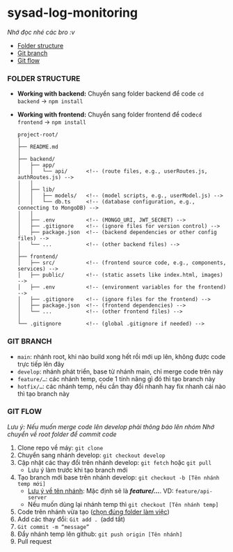 # sysad-log-monitoring
_Nhớ đọc nhé các bro :v_
- [Folder structure](#folder-structure-)
- [Git branch](#git-branch)
- [Git flow](#git-flow)

### FOLDER STRUCTURE ###
- **Working with backend:** Chuyển sang folder backend để code `cd backend` -> `npm install`
- **Working with frontend:** Chuyển sang folder frontend để code`cd frontend` -> `npm install`

      project-root/
      │
      ├── README.md
      │
      ├── backend/
      │   ├── app/
      │   │   └── api/      <!-- (route files, e.g., userRoutes.js, authRoutes.js) -->
      │   │
      │   ├── lib/
      │   │   ├── models/   <!-- (model scripts, e.g., userModel.js) -->
      │   │   └── db.ts     <!-- (database configuration, e.g., connecting to MongoDB) -->
      │   │
      │   ├── .env          <!-- (MONGO_URI, JWT_SECRET) -->
      │   ├── .gitignore    <!-- (ignore files for version control) -->
      │   ├── package.json  <!-- (backend dependencies or other config files) -->
      │   └── ...           <!-- (other backend files) -->
      │
      ├── frontend/
      │   ├── src/          <!-- (frontend source code, e.g., components, services) -->
      │   ├── public/       <!-- (static assets like index.html, images) -->
      │   ├── .env          <!-- (environment variables for the frontend) -->
      │   ├── .gitignore    <!-- (ignore files for the frontend) -->
      │   ├── package.json  <!-- (frontend dependencies) -->
      │   └── ...           <!-- (other frontend files) -->
      │
      └── .gitignore        <!-- (global .gitignore if needed) -->


### GIT BRANCH
- `main`: nhánh root, khi nào build xong hết rồi mới up lên, không được code trực tiếp lên đây
- `develop`: nhánh phát triển, base từ nhánh main, chỉ merge code trên này
- `feature/…`: các nhánh temp, code 1 tính năng gì đó thì tạo branch này
- `hotfix/…`: các nhánh temp, nếu cần thay đổi nhanh hay fix nhanh cái nào thì tạo branch này

### GIT FLOW
*Lưu ý: Nếu muốn merge code lên develop phải thông báo lên nhóm*
*Nhớ chuyển về root folder để commit code*
1. Clone repo về máy: `git clone`
2. Chuyển sang nhánh develop: `git checkout develop`
3. Cập nhật các thay đổi trên nhánh develop: `git fetch` hoặc `git pull`
   - Lưu ý làm trước khi tạo branch mới
4. Tạo branch mới base trên nhánh develop: `git checkout -b [Tên nhánh temp mới]`
   - [Lưu ý về tên nhánh](#git-branch): Mặc định sẽ là _**feature/…**_. VD: `feature/api-server`
   - Nếu muốn dùng lại nhánh temp thì `git checkout [Tên nhánh temp]`
5. Code trên nhánh vừa tạo ([chọn đúng folder làm việc](#do-not-code-in-the-root-folder-))
6. Add các thay đổi: `Git add . `(add tất)
7. `Git commit -m “message”`
8. Đẩy nhánh temp lên github: `git push origin [Tên nhánh]`
9. Pull request



